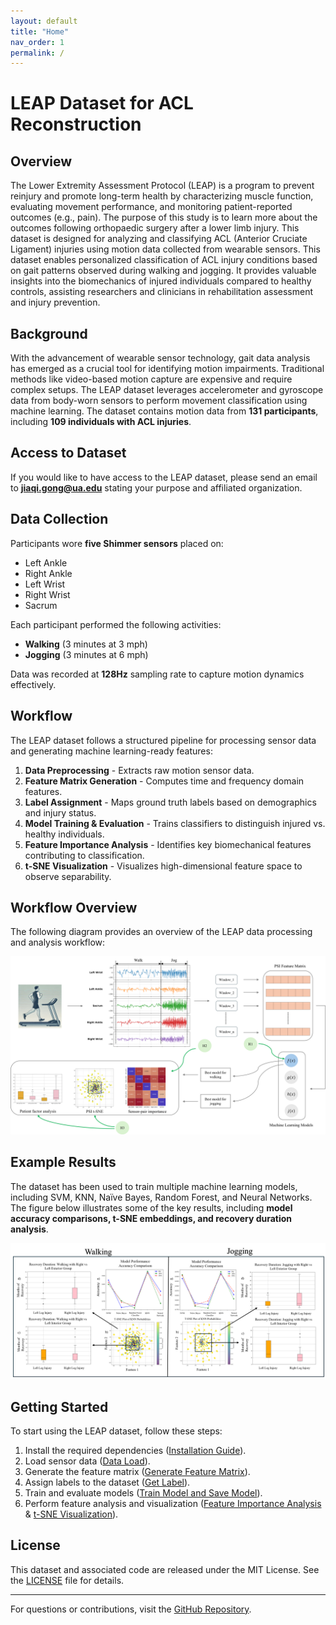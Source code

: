 ```yaml
---
layout: default
title: "Home"
nav_order: 1
permalink: /
---
```


# LEAP Dataset for ACL Reconstruction

## Overview

The Lower Extremity Assessment Protocol (LEAP) is a program to prevent reinjury and promote long-term health by characterizing muscle function, evaluating movement performance, and monitoring patient-reported outcomes (e.g., pain). The purpose of this study is to learn more about the outcomes following orthopaedic surgery after a lower limb injury. This dataset is designed for analyzing and classifying ACL (Anterior Cruciate Ligament) injuries using motion data collected from wearable sensors.  This dataset enables personalized classification of ACL injury conditions based on gait patterns observed during walking and jogging. It provides valuable insights into the biomechanics of injured individuals compared to healthy controls, assisting researchers and clinicians in rehabilitation assessment and injury prevention.

## Background

With the advancement of wearable sensor technology, gait data analysis has emerged as a crucial tool for identifying motion impairments. Traditional methods like video-based motion capture are expensive and require complex setups. The LEAP dataset leverages accelerometer and gyroscope data from body-worn sensors to perform movement classification using machine learning. The dataset contains motion data from **131 participants**, including **109 individuals with ACL injuries**. 

## Access to Dataset

If you would like to have access to the LEAP dataset, please send an email to **jiaqi.gong@ua.edu** stating your purpose and affiliated organization.


## Data Collection

Participants wore **five Shimmer sensors** placed on:
- Left Ankle
- Right Ankle
- Left Wrist
- Right Wrist
- Sacrum

Each participant performed the following activities:
- **Walking** (3 minutes at 3 mph)
- **Jogging** (3 minutes at 6 mph)

Data was recorded at **128Hz** sampling rate to capture motion dynamics effectively.

## Workflow

The LEAP dataset follows a structured pipeline for processing sensor data and generating machine learning-ready features:

1. **Data Preprocessing** - Extracts raw motion sensor data.
2. **Feature Matrix Generation** - Computes time and frequency domain features.
3. **Label Assignment** - Maps ground truth labels based on demographics and injury status.
4. **Model Training & Evaluation** - Trains classifiers to distinguish injured vs. healthy individuals.
5. **Feature Importance Analysis** - Identifies key biomechanical features contributing to classification.
6. **t-SNE Visualization** - Visualizes high-dimensional feature space to observe separability.

## Workflow Overview

The following diagram provides an overview of the LEAP data processing and analysis workflow:

![Workflow Diagram](/media/workflow.png)


## Example Results

The dataset has been used to train multiple machine learning models, including SVM, KNN, Naïve Bayes, Random Forest, and Neural Networks. The figure below illustrates some of the key results, including **model accuracy comparisons, t-SNE embeddings, and recovery duration analysis**.

![Example Results](/media/result.png)

## Getting Started

To start using the LEAP dataset, follow these steps:
1. Install the required dependencies ([Installation Guide](installation.md)).
2. Load sensor data ([Data Load](data-load.md)).
3. Generate the feature matrix ([Generate Feature Matrix](generate-feature-matrix.md)).
4. Assign labels to the dataset ([Get Label](get-label.md)).
5. Train and evaluate models ([Train Model and Save Model](train-model-save-model.md)).
6. Perform feature analysis and visualization ([Feature Importance Analysis](feature-importance-analysis.md) & [t-SNE Visualization](tsne-visualization.md)).


## License

This dataset and associated code are released under the MIT License. See the [LICENSE](LICENSE) file for details.

---

For questions or contributions, visit the [GitHub Repository](https://github.com/SAIL-UA/LEAP).




